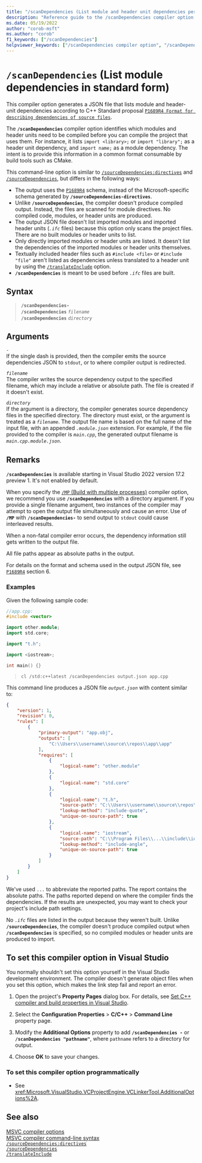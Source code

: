 ```yaml
---
title: "/scanDependencies (List module and header unit dependencies per Standard)"
description: "Reference guide to the /scanDependencies compiler option in Microsoft C++."
ms.date: 05/19/2022
author: "corob-msft"
ms.author: "corob"
f1_keywords: ["/scanDependencies"]
helpviewer_keywords: ["/scanDependencies compiler option", "/scanDependencies"]
---
```

# `/scanDependencies` (List module dependencies in standard form)

This compiler option generates a JSON file that lists module and header-unit dependencies according to C++ Standard proposal [`P1689R4 Format for describing dependencies of source files`](https://wg21.link/P1689r4).

The **`/scanDependencies`** compiler option identifies which modules and header units need to be compiled before you can compile the project that uses them. For instance, it lists `import <library>;` or `import "library";` as a header unit dependency, and `import name;` as a module dependency. The intent is to provide this information in a common format consumable by build tools such as CMake.

This command-line option is similar to [`/sourceDependencies:directives`](sourcedependencies-directives.md) and [`/sourceDependencies`](sourcedependencies.md), but differs in the following ways:

- The output uses the [`P1689R4`](https://wg21.link/P1689r4) schema, instead of the Microsoft-specific schema generated by **`/sourceDependencies-directives`**.
- Unlike **`/sourceDependencies`**, the compiler doesn't produce compiled output. Instead, the files are scanned for module directives. No compiled code, modules, or header units are produced.
- The output JSON file doesn't list imported modules and imported header units (*`.ifc`* files) because this option only scans the project files. There are no built modules or header units to list.
- Only directly imported modules or header units are listed. It doesn't list the dependencies of the imported modules or header units themselves.
- Textually included header files such as `#include <file>` or `#include "file"` aren't listed as dependencies unless translated to a header unit by using the [`/translateInclude`](translateinclude.md) option.
- **`/scanDependencies`** is meant to be used before *`.ifc`* files are built.

## Syntax

> **`/scanDependencies-`**\
> **`/scanDependencies`** *`filename`*\
> **`/scanDependencies`** *`directory`*

## Arguments

*`-`*\
If the single dash is provided, then the compiler emits the source dependencies JSON to `stdout`, or to where compiler output is redirected.

*`filename`*\
The compiler writes the source dependency output to the specified filename, which may include a relative or absolute path. The file is created if it doesn't exist.

*`directory`*\
If the argument is a directory, the compiler generates source dependency files in the specified directory. The directory must exist, or the argument is treated as a *`filename`*. The output file name is based on the full name of the input file, with an appended *`.module.json`* extension. For example, if the file provided to the compiler is *`main.cpp`*, the generated output filename is *`main.cpp.module.json`*.

## Remarks

**`/scanDependencies`** is available starting in Visual Studio 2022 version 17.2 preview 1. It's not enabled by default.

When you specify the [`/MP` (Build with multiple processes)](mp-build-with-multiple-processes.md) compiler option, we recommend you use **`/scanDependencies`** with a directory argument. If you provide a single filename argument, two instances of the compiler may attempt to open the output file simultaneously and cause an error. Use of **`/MP`** with **`/scanDependencies-`** to send output to `stdout` could cause interleaved results.

When a non-fatal compiler error occurs, the dependency information still gets written to the output file.

All file paths appear as absolute paths in the output.

For details on the format and schema used in the output JSON file, see [`P1689R4`](https://wg21.link/P1689r4#_format) section 6.

### Examples

Given the following sample code:

```cpp
//app.cpp:
#include <vector>

import other.module;
import std.core;

import "t.h";

import <iostream>;

int main() {}
```

> `cl /std:c++latest /scanDependencies output.json app.cpp`

This command line produces a JSON file *`output.json`* with content similar to:

```JSON
{
    "version": 1,
    "revision": 0,
    "rules": [
        {
            "primary-output": "app.obj",
            "outputs": [
                "C:\\Users\\username\\source\\repos\\app\\app"
            ],
            "requires": [
                {
                    "logical-name": "other.module"
                },
                {
                    "logical-name": "std.core"
                },
                {
                    "logical-name": "t.h",
                    "source-path": "C:\\Users\\username\\source\\repos\\app\\app\\t.h",
                    "lookup-method": "include-quote",
                    "unique-on-source-path": true
                },
                {
                    "logical-name": "iostream",
                    "source-path": "C:\\Program Files\\...\\include\\iostream",
                    "lookup-method": "include-angle",
                    "unique-on-source-path": true
                }
            ]
        }
    ]
}
```

We've used `...` to abbreviate the reported paths. The report contains the absolute paths. The paths reported depend on where the compiler finds the dependencies. If the results are unexpected, you may want to check your project's include path settings.

No *`.ifc`* files are listed in the output because they weren't built. Unlike **`/sourceDependencies`**, the compiler doesn't produce compiled output when **`/scanDependencies`** is specified, so no compiled modules or header units are produced to import.

## To set this compiler option in Visual Studio

You normally shouldn't set this option yourself in the Visual Studio development environment. The compiler doesn't generate object files when you set this option, which makes the link step fail and report an error.

1. Open the project's **Property Pages** dialog box. For details, see [Set C++ compiler and build properties in Visual Studio](../working-with-project-properties.md).

1. Select the **Configuration Properties** > **C/C++** > **Command Line** property page.

1. Modify the **Additional Options** property to add **`/scanDependencies -`** or **`/scanDependencies "pathname"`**, where `pathname` refers to a directory for output.

1. Choose **OK** to save your changes.

### To set this compiler option programmatically

- See <xref:Microsoft.VisualStudio.VCProjectEngine.VCLinkerTool.AdditionalOptions%2A>.

## See also

[MSVC compiler options](compiler-options.md)\
[MSVC compiler command-line syntax](compiler-command-line-syntax.md)\
[`/sourceDependencies:directives`](sourcedependencies-directives.md)\
[`/sourceDependencies`](sourcedependencies.md)\
[`/translateInclude`](translateinclude.md)
